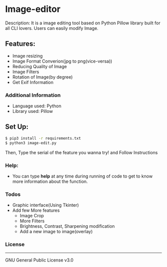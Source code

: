 # Image-editor
Description: It is a image editing tool based on Python Pillow library built for all CLI lovers. Users can easily modify Image.
## Features:
- Image resizing
- Image Format Converion(jpg to png(vice-versa))
- Reducing Quality of Image
- Image Filters
- Rotation of Image(by degree)
- Get Exif Information <br>
### Additional Information
- Language used: Python
- Library used: Pillow

## Set Up:
```sh
$ pip3 install -r requirements.txt
$ python3 image-edit.py
```
Then, Type the serial of the feature you wanna try! and Follow Instructions

### Help:
- You can type <b>help</b> at any time during running of code to get to know more information about the function.

### Todos
* Graphic interface(Using Tkinter)
* Add few More features 
  * Image Crop
  * More Filters
  * Brightness, Contrast, Sharpening modification
  * Add a new image to image(overlay)
  

### License
---
GNU General Public License v3.0
